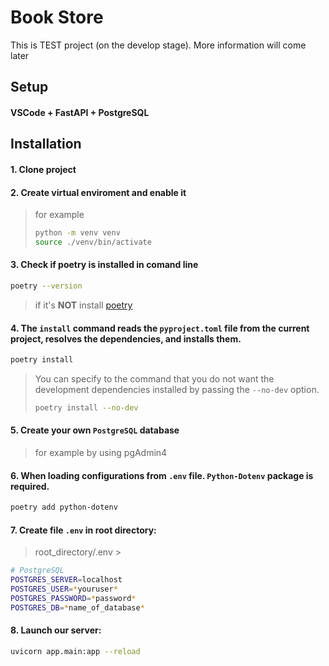 

# Book Store

This is TEST project (on the develop stage). More information will come later

## Setup
####  VSCode + FastAPI + PostgreSQL


## Installation

#### 1. Clone project
#### 2. Create virtual enviroment and enable it
> for example
> ```sh
> python -m venv venv
> source ./venv/bin/activate
> ```

#### 3. Check if poetry is installed in comand line
```sh
poetry --version
```
> if it's **NOT** install [poetry](https://python-poetry.org/docs/#installation)


#### 4.  The `install` command reads the `pyproject.toml` file from the current project, resolves the dependencies, and installs them.
```sh
poetry install
```
> You can specify to the command that you do not want the development dependencies installed by passing the `--no-dev` option.
> ```sh
> poetry install --no-dev
> ```

#### 5. Create your own `PostgreSQL` database
> for example by using pgAdmin4

#### 6. When loading configurations from `.env` file. `Python-Dotenv` package is required.
```sh
poetry add python-dotenv
```

#### 7. Create file `.env` in root directory:
> root_directory/.env >
```sh
# PostgreSQL
POSTGRES_SERVER=localhost
POSTGRES_USER=*youruser*
POSTGRES_PASSWORD=*password*
POSTGRES_DB=*name_of_database*
```

#### 8. Launch our server:
```sh
uvicorn app.main:app --reload
```


